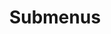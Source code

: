 ---
layout: page
title: Submenus
nav: true
nav_order: 6
dropdown: true
children: 
    - title: QR
      permalink: /qr/
    - title: divider
    - title: LinkedIn QR
      permalink: /linkedinqr/
---
